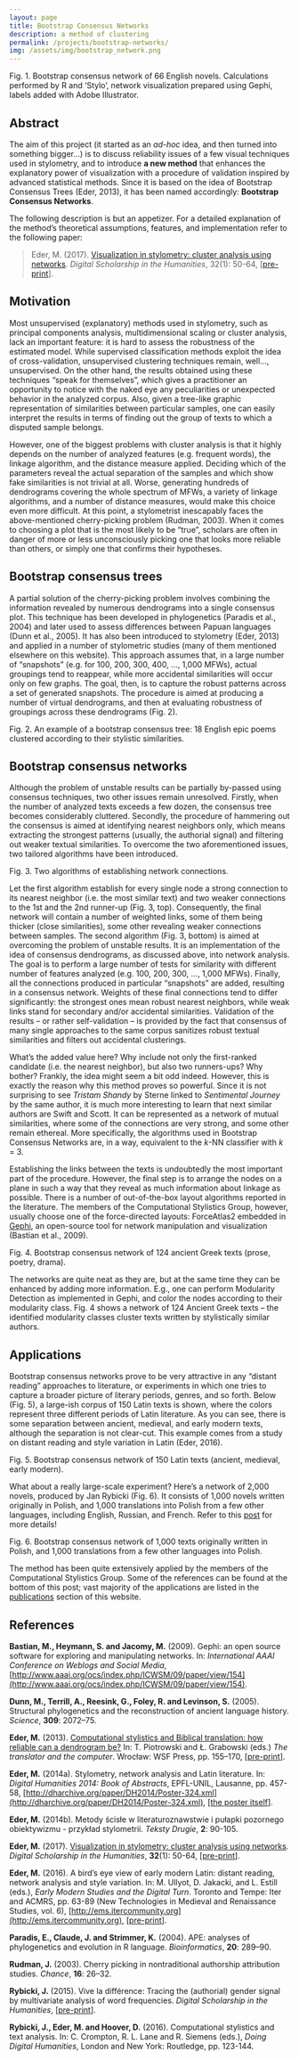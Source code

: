 ```yaml
---
layout: page
title: Bootstrap Consensus Networks
description: a method of clustering
permalink: /projects/bootstrap-networks/
img: /assets/img/bootstrap_network.png
---
```




<div>
    <img class="col three left" src="{{ site.baseurl }}/assets/img/66_English_novels_network.png" alt="" title="Bootstrap consensus network of 66 English novels"/>
</div>
<div class="col three caption">
    Fig. 1. Bootstrap consensus network of 66 English novels. Calculations performed by R and ‘Stylo’, network visualization prepared using Gephi, labels added with Adobe Illustrator.
</div>


## Abstract

The aim of this project (it started as an _ad-hoc_ idea, and then turned into something bigger...) is to discuss reliability issues of a few visual techniques used in stylometry, and to introduce **a new method** that enhances the explanatory power of visualization with a procedure of validation inspired by advanced statistical methods. Since it is based on the idea of Bootstrap Consensus Trees (Eder, 2013), it has been named accordingly: **Bootstrap Consensus Networks**.

The following description is but an appetizer. For a detailed explanation of the method’s theoretical assumptions, features, and implementation refer to the following paper:

> Eder, M. (2017). [Visualization in stylometry: cluster analysis using networks](http://dsh.oxfordjournals.org/content/early/2015/12/02/llc.fqv061). _Digital Scholarship in the Humanities_, 32(1): 50-64, [[pre-print](https://github.com/computationalstylistics/preprints/blob/master/m-eder_visualization_in_stylometry.pdf)].



## Motivation

Most unsupervised (explanatory) methods used in stylometry, such as principal components analysis, multidimensional scaling or cluster analysis, lack an important feature: it is hard to assess the robustness of the estimated model. While supervised classification methods exploit the idea of cross-validation, unsupervised clustering techniques remain, well..., unsupervised. On the other hand, the results obtained using these techniques “speak for themselves”, which gives a practitioner an opportunity to notice with the naked eye any peculiarities or unexpected behavior in the analyzed corpus. Also, given a tree-like graphic representation of similarities between particular samples, one can easily interpret the results in terms of finding out the group of texts to which a disputed sample belongs.

However, one of the biggest problems with cluster analysis is that it highly depends on the number of analyzed features (e.g. frequent words), the linkage algorithm, and the distance measure applied. Deciding which of the parameters reveal the actual separation of the samples and which show fake similarities is not trivial at all. Worse, generating hundreds of dendrograms covering the whole spectrum of MFWs, a variety of linkage algorithms, and a number of distance measures, would make this choice even more difficult. At this point, a stylometrist inescapably faces the above-mentioned cherry-picking problem (Rudman, 2003). When it comes to choosing a plot that is the most likely to be “true”, scholars are often in danger of more or less unconsciously picking one that looks more reliable than others, or simply one that confirms their hypotheses.



## Bootstrap consensus trees

A partial solution of the cherry-picking problem involves combining the information revealed by numerous dendrograms into a single consensus plot. This technique has been developed in phylogenetics (Paradis et al., 2004) and later used to assess differences between Papuan languages (Dunn et al., 2005). It has also been introduced to stylometry (Eder, 2013) and applied in a number of stylometric studies (many of them mentioned elsewhere on this website). This approach assumes that, in a large number of “snapshots” (e.g. for 100, 200, 300, 400, …, 1,000 MFWs), actual groupings tend to reappear, while more accidental similarities will occur only on few graphs. The goal, then, is to capture the robust patterns across a set of generated snapshots. The procedure is aimed at producing a number of virtual dendrograms, and then at evaluating robustness of groupings across these dendrograms (Fig. 2). 

<div>
    <img class="col two left" src="{{ site.baseurl }}/assets/img/English_poetry.png" alt="" title="An example of a bootstrap consensus tree"/>
</div>
<div class="col two caption">
    Fig. 2. An example of a bootstrap consensus tree: 18 English epic poems clustered according to their stylistic similarities.
</div>


## Bootstrap consensus networks

Although the problem of unstable results can be partially by-passed using consensus techniques, two other issues remain unresolved. Firstly, when the number of analyzed texts exceeds a few dozen, the consensus tree becomes considerably cluttered. Secondly, the procedure of hammering out the consensus is aimed at identifying nearest neighbors only, which means extracting the strongest patterns (usually, the authorial signal) and filtering out weaker textual similarities. To overcome the two aforementioned issues, two tailored algorithms have been introduced.

<div>
    <img class="col three left" src="{{ site.baseurl }}/assets/img/diagram_1.png" alt="" title="Two algorithms of establishing network connections"/>
</div>
<div class="col three caption">
    Fig. 3. Two algorithms of establishing network connections.
</div>

Let the first algorithm establish for every single node a strong connection to its nearest neighbor (i.e. the most similar text) and two weaker connections to the 1st and the 2nd runner-up (Fig. 3, top). Consequently, the final network will contain a number of weighted links, some of them being thicker (close similarities), some other revealing weaker connections between samples. The second algorithm (Fig. 3, bottom) is aimed at overcoming the problem of unstable results. It is an implementation of the idea of consensus dendrograms, as discussed above, into network analysis. The goal is to perform a large number of tests for similarity with different number of features analyzed (e.g. 100, 200, 300, ..., 1,000 MFWs). Finally, all the connections produced in particular “snapshots” are added, resulting in a consensus network. Weights of these final connections tend to differ significantly: the strongest ones mean robust nearest neighbors, while weak links stand for secondary and/or accidental similarities. Validation of the results – or rather self-validation – is provided by the fact that consensus of many single approaches to the same corpus sanitizes robust textual similarities and filters out accidental clusterings.

What’s the added value here? Why include not only the first-ranked candidate (i.e. the nearest neighbor), but also two runners-ups? Why bother? Frankly, the idea might seem a bit odd indeed. However, this is exactly the reason why this method proves so powerful. Since it is not surprising to see _Tristam Shandy_ by Sterne linked to _Sentimental Journey_ by the same author, it is much more interesting to learn that next similar authors are Swift and Scott. It can be represented as a network of mutual similarities, where some of the connections are very strong, and some other remain ethereal. More specifically, the algorithms used in Bootstrap Consensus Networks are, in a way, equivalent to the _k_-NN classifier with _k_ = 3.

Establishing the links between the texts is undoubtedly the most important part of the procedure. However, the final step is to arrange the nodes on a plane in such a way that they reveal as much information about linkage as possible. There is a number of out-of-the-box layout algorithms reported in the literature. The members of the Computational Stylistics Group, however, usually choose one of the force-directed layouts: ForceAtlas2 embedded in [Gephi](https://gephi.org/), an open-source tool for network manipulation and visualization (Bastian et al., 2009).



<div>
    <img class="col three left" src="{{ site.baseurl }}/assets/img/124_Greek_texts.png" alt="" title="Bootstrap consensus network of 124 ancient Greek texts"/>
</div>
<div class="col three caption">
    Fig. 4. Bootstrap consensus network of 124 ancient Greek texts (prose, poetry, drama).
</div>


The networks are quite neat as they are, but at the same time they can be enhanced by adding more information. E.g., one can perform Modularity Detection as implemented in Gephi, and color the nodes according to their modularity class. Fig. 4 shows a network of 124 Ancient Greek texts – the identified modularity classes cluster texts written by stylistically similar authors.



## Applications 

Bootstrap consensus networks prove to be very attractive in any “distant reading” approaches to literature, or experiments in which one tries to capture a broader picture of literary periods, genres, and so forth. Below (Fig. 5), a large-ish corpus of 150 Latin texts is shown, where the colors represent three different periods of Latin literature. As you can see, there is some separation between ancient, medieval, and early modern texts, although the separation is not clear-cut. This example comes from a study on distant reading and style variation in Latin (Eder, 2016).

<div>
    <img class="col three left" src="{{ site.baseurl }}/assets/img/latin_network.jpg" alt="" title="Bootstrap consensus network of 150 Latin texts"/>
</div>
<div class="col three caption">
    Fig. 5. Bootstrap consensus network of 150 Latin texts (ancient, medieval, early modern).
</div>

What about a really large-scale experiment? Here’s a network of 2,000 novels, produced by Jan Rybicki (Fig. 6). It consists of 1,000 novels written originally in Polish, and 1,000 translations into Polish from a few other languages, including English, Russian, and French. Refer to this [post](https://sites.google.com/site/computationalstylistics/projects/translationese) for more details!

<div>
    <img class="col three left" src="{{ site.baseurl }}/assets/img/network_translationese.png" alt="" title="Bootstrap consensus network of 2,000 texts in Polish"/>
</div>
<div class="col three caption">
    Fig. 6. Bootstrap consensus network of 1,000 texts originally written in Polish, and 1,000 translations from a few other languages into Polish.
</div>


The method has been quite extensively applied by the members of the Computational Stylistics Group. Some of the references can be found at the bottom of this post; vast majority of the applications are listed in the [publications](https://computationalstylistics.github.io/publications/) section of this website.




## References

**Bastian, M., Heymann, S. and Jacomy, M.** (2009). Gephi: an open source software for exploring and manipulating networks. In: _International AAAI Conference on Weblogs and Social Media_, [http://www.aaai.org/ocs/index.php/ICWSM/09/paper/view/154](http://www.aaai.org/ocs/index.php/ICWSM/09/paper/view/154).

**Dunn, M., Terrill, A., Reesink, G., Foley, R. and Levinson, S.** (2005). Structural phylogenetics and the reconstruction of ancient language history. _Science_, **309**: 2072–75.

**Eder, M.** (2013). [Computational stylistics and Biblical translation: how reliable can a dendrogram be?](http://www.wsf.edu.pl/upload_module/wysiwyg/Wydawnictwo%20WSF/The%20Translator%20and%20the%20Computer_Piotrowski_Grabowski.pdf) In: T. Piotrowski and Ł. Grabowski (eds.) _The translator and the computer_. Wrocław: WSF Press, pp. 155–170, [[pre-print](https://github.com/computationalstylistics/preprints/blob/master/Eder_Reliability_issues_11122012.pdf)].

**Eder, M.** (2014a). Stylometry, network analysis and Latin literature. In: _Digital Humanities 2014: Book of Abstracts_, EPFL-UNIL, Lausanne, pp. 457-58, [http://dharchive.org/paper/DH2014/Poster-324.xml](http://dharchive.org/paper/DH2014/Poster-324.xml), [[the poster itself](https://github.com/computationalstylistics/preprints/blob/master/m-eder_poster_DH2014.pdf)].

**Eder, M.** (2014b). Metody ścisłe w literaturoznawstwie i pułapki pozornego obiektywizmu - przykład stylometrii. _Teksty Drugie_, **2**: 90-105.

**Eder, M.** (2017). [Visualization in stylometry: cluster analysis using networks](http://dsh.oxfordjournals.org/content/early/2015/12/02/llc.fqv061). _Digital Scholarship in the Humanities_, **32**(1): 50-64, [[pre-print](https://github.com/computationalstylistics/preprints/blob/master/m-eder_visualization_in_stylometry.pdf)].

**Eder, M.** (2016). A bird’s eye view of early modern Latin: distant reading, network analysis and style variation. In: M. Ullyot, D. Jakacki, and L. Estill (eds.), _Early Modern Studies and the Digital Turn_. Toronto and Tempe: Iter and ACMRS, pp. 63-89 (New Technologies in Medieval and Renaissance Studies, vol. 6), [http://ems.itercommunity.org](http://ems.itercommunity.org), [[pre-print](https://github.com/computationalstylistics/preprints/blob/master/Early_modern_latin_PRE-PRINT.pdf)].

**Paradis, E., Claude, J. and Strimmer, K.** (2004). APE: analyses of phylogenetics and evolution in R language. _Bioinformatics_, **20**: 289–90.

**Rudman, J.** (2003). Cherry picking in nontraditional authorship attribution studies. _Chance_, **16**: 26–32.

**Rybicki, J.** (2015). Vive la différence: Tracing the (authorial) gender signal by multivariate analysis of word frequencies. _Digital Scholarship in the Humanities_, [[pre-print](https://github.com/computationalstylistics/preprints/blob/master/Rybicki%20Difference%20preprint.pdf)].

**Rybicki, J., Eder, M. and Hoover, D.** (2016). Computational stylistics and text analysis. In: C. Crompton, R. L. Lane and R. Siemens (eds.), _Doing Digital Humanities_, London and New York: Routledge, pp. 123-144.


